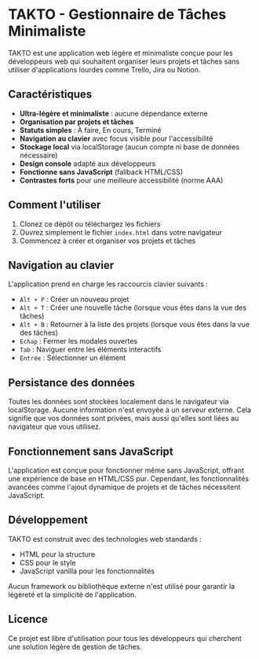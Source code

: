 # TAKTO - Gestionnaire de Tâches Minimaliste

TAKTO est une application web légère et minimaliste conçue pour les développeurs web qui souhaitent organiser leurs projets et tâches sans utiliser d'applications lourdes comme Trello, Jira ou Notion.

## Caractéristiques

- **Ultra-légère et minimaliste** : aucune dépendance externe
- **Organisation par projets et tâches**
- **Statuts simples** : À faire, En cours, Terminé
- **Navigation au clavier** avec focus visible pour l'accessibilité
- **Stockage local** via localStorage (aucun compte ni base de données nécessaire)
- **Design console** adapté aux développeurs
- **Fonctionne sans JavaScript** (fallback HTML/CSS)
- **Contrastes forts** pour une meilleure accessibilité (norme AAA)

## Comment l'utiliser

1. Clonez ce dépôt ou téléchargez les fichiers
2. Ouvrez simplement le fichier `index.html` dans votre navigateur
3. Commencez à créer et organiser vos projets et tâches

## Navigation au clavier

L'application prend en charge les raccourcis clavier suivants :

- `Alt + P` : Créer un nouveau projet
- `Alt + T` : Créer une nouvelle tâche (lorsque vous êtes dans la vue des tâches)
- `Alt + B` : Retourner à la liste des projets (lorsque vous êtes dans la vue des tâches)
- `Echap` : Fermer les modales ouvertes
- `Tab` : Naviguer entre les éléments interactifs
- `Entrée` : Sélectionner un élément

## Persistance des données

Toutes les données sont stockées localement dans le navigateur via localStorage. Aucune information n'est envoyée à un serveur externe. Cela signifie que vos données sont privées, mais aussi qu'elles sont liées au navigateur que vous utilisez.

## Fonctionnement sans JavaScript

L'application est conçue pour fonctionner même sans JavaScript, offrant une expérience de base en HTML/CSS pur. Cependant, les fonctionnalités avancées comme l'ajout dynamique de projets et de tâches nécessitent JavaScript.

## Développement

TAKTO est construit avec des technologies web standards :

- HTML pour la structure
- CSS pour le style
- JavaScript vanilla pour les fonctionnalités

Aucun framework ou bibliothèque externe n'est utilisé pour garantir la légèreté et la simplicité de l'application.

## Licence

Ce projet est libre d'utilisation pour tous les développeurs qui cherchent une solution légère de gestion de tâches.
